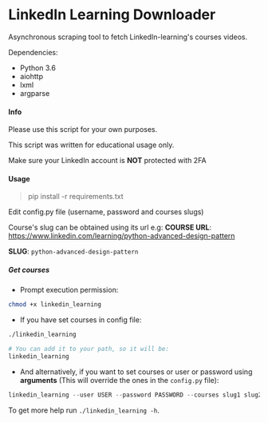 # LinkedIn Learning Downloader

Asynchronous scraping tool to fetch LinkedIn-learning's courses videos.

Dependencies:
- Python 3.6
- aiohttp
- lxml
- argparse

#### Info

Please use this script for your own purposes.

This script was written for educational usage only.

Make sure your LinkedIn account is **NOT** protected with 2FA

#### Usage
> pip install -r requirements.txt

Edit config.py file (username, password and courses slugs)  

Course's slug can be obtained using its url
e.g:
**COURSE URL**: https://www.linkedin.com/learning/python-advanced-design-pattern

**SLUG**: `python-advanced-design-pattern`

##### Get courses

* Prompt execution permission:
```bash
chmod +x linkedin_learning
```

* If you have set courses in config file:
```bash
./linkedin_learning

# You can add it to your path, so it will be:
linkedin_learning
```

* And alternatively, if you want to set courses or user or password using **arguments** (This will override the ones in the `config.py` file):
```groovy
linkedin_learning --user USER --password PASSWORD --courses slug1 slug2 ...
```

To get more help run `./linkedin_learning -h`.

